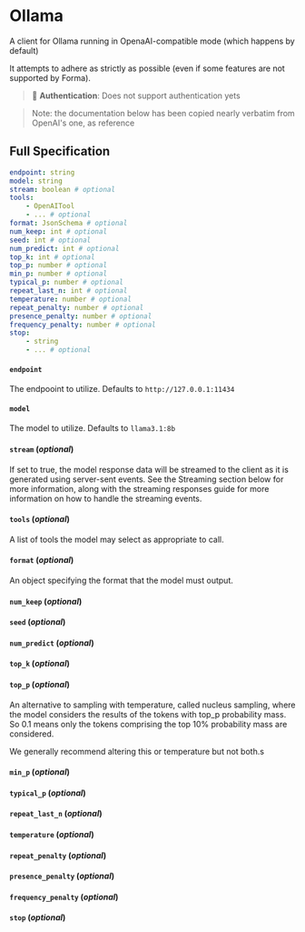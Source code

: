 # Ollama

A client for Ollama running in OpenaAI-compatible mode
(which happens by default)

It attempts to adhere as strictly as possible (even if
some features are not supported by Forma).

> 🔑 **Authentication**: Does not support authentication yets

> Note: the documentation below has been copied nearly verbatim
> from OpenAI\'s one, as reference


## Full Specification

```yaml
endpoint: string
model: string
stream: boolean # optional
tools: 
	- OpenAITool
	- ... # optional
format: JsonSchema # optional
num_keep: int # optional
seed: int # optional
num_predict: int # optional
top_k: int # optional
top_p: number # optional
min_p: number # optional
typical_p: number # optional
repeat_last_n: int # optional
temperature: number # optional
repeat_penalty: number # optional
presence_penalty: number # optional
frequency_penalty: number # optional
stop: 
	- string
	- ... # optional
```

#### `endpoint`

The endpooint to utilize. Defaults to `http://127.0.0.1:11434`

#### `model`

The model to utilize. Defaults to `llama3.1:8b`

#### `stream` (*optional*)

If set to true, the model response data will be streamed
to the client as it is generated using server-sent events.
See the Streaming section below for more information,
along with the streaming responses guide for more information
on how to handle the streaming events.

#### `tools` (*optional*)

A list of tools the model may select as appropriate to call.

#### `format` (*optional*)

An object specifying the format that the model must output.

#### `num_keep` (*optional*)


#### `seed` (*optional*)


#### `num_predict` (*optional*)


#### `top_k` (*optional*)


#### `top_p` (*optional*)

An alternative to sampling with temperature, called nucleus sampling,
where the model considers the results of the tokens with top_p probability
mass. So 0.1 means only the tokens comprising the top 10% probability
mass are considered.

We generally recommend altering this or temperature but not both.s

#### `min_p` (*optional*)


#### `typical_p` (*optional*)


#### `repeat_last_n` (*optional*)


#### `temperature` (*optional*)


#### `repeat_penalty` (*optional*)


#### `presence_penalty` (*optional*)


#### `frequency_penalty` (*optional*)


#### `stop` (*optional*)



